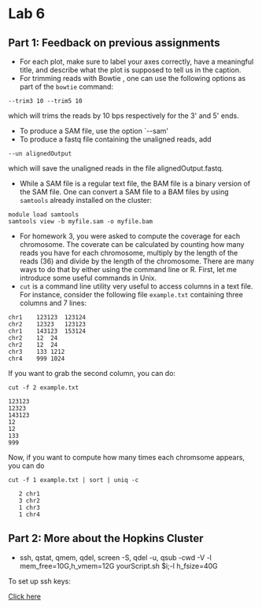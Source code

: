 # Lab 6

## Part 1: Feedback on previous assignments

- For each plot, make sure to label your axes correctly, have a meaningful title, and describe what the plot is supposed to tell us in the caption. 
- For trimming reads with Bowtie , one can use the following options as part of the `bowtie` command:
```
--trim3 10 --trim5 10 
```
which will trims the reads by 10 bps respectively for the 3' and 5' ends. 
- To produce a SAM file, use the option `--sam'
- To produce a fastq file containing the unaligned reads, add
```
--un alignedOutput
```
which will save the unaligned reads in the file alignedOutput.fastq.
- While a SAM file is a regular text file, the BAM file is a binary version of the SAM file. One can convert a SAM file to a BAM files by using `samtools` already installed on the cluster:
```
module load samtools
samtools view -b myfile.sam -o myfile.bam
```
- For homework 3, you were asked to compute the coverage for each chromosome. The coverate can be calculated by counting how many reads you have for each chromosome, multiply by the length of the reads (36) and divide by the length of the chromosome. There are many ways to do that by either using the command line or R. First, let me introduce some useful commands in Unix.
- `cut` is a command line utility very useful to access columns in a text file. For instance, consider the following file `example.txt` containing three columns and 7 lines: 
```
chr1	123123	123124
chr2	12323	123123
chr1	143123	153124
chr2	12	24
chr2	12	24
chr3	133	1212
chr4	999	1024
```
If you want to grab the second column, you can do:
```
cut -f 2 example.txt

123123
12323
143123
12
12
133
999
```
Now, if you want to compute how many times each chromsome appears, you can do
```
cut -f 1 example.txt | sort | uniq -c

   2 chr1
   3 chr2
   1 chr3
   1 chr4
```





## Part 2: More about the Hopkins Cluster

- ssh, qstat, qmem, qdel, screen -S, qdel -u, qsub -cwd -V -l mem_free=10G,h_vmem=12G yourScript.sh $i;-l h_fsize=40G

To set up ssh keys:

[Click here](https://jhpce.jhu.edu/knowledge-base/authentication/login/)



